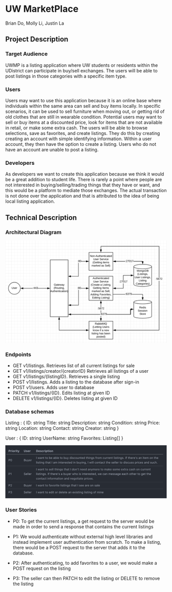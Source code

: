 # UW MarketPlace
Brian Do, Molly Li, Justin La

## Project Description

### Target Audience
UWMP is a listing application where UW students or residents within the UDistrict can participate in buy/sell exchanges. The users will be able to post listings in those categories with a specific item type.
### Users
Users may want to use this application because it is an online base where individuals within the same area can sell and buy items locally. In specific scenarios, it can be used to sell furniture when moving out, or getting rid of old clothes that are still in wearable condition. Potential users may want to sell or buy items at a discounted price, look for items that are not available in retail, or make some extra cash. The users will be able to browse selections, save as favorites, and create listings. They do this by creating creating an account with simple identifying information. Within a user account, they then have the option to create a listing. Users who do not have an account are unable to post a listing. 
### Developers
As developers we want to create this application because we think it would be a great addition to student life. There is rarely a point where people are not interested in buying/selling/trading things that they have or want, and this would be a platform to mediate those exchanges. The actual transaction is not done over the application and that is attributed to the idea of being local listing application. 

## Technical Description

### Architectural Diagram
![chart](diagram.png)



### Endpoints
* GET v1/listings. Retrieves list of all current listings for sale
* GET v1/listings/creator/{creatorID} Retrieves all listings of a user
* GET v1/listings/{listingID}. Retrieves a single listing
* POST v1/listings. Adds a listing to the database after sign-in
* POST v1/users. Adds user to database
* PATCH v1/listings/{ID}. Edits listing at given ID
* DELETE v1/listings/{ID}. Deletes listing at given ID

### Database schemas
Listing : {
	ID: string
	Title: string
	Description: string
	Condition: string
	Price: string
	Location: string
	Contact: string
	Creator: string
}

User : {
	ID: string
	UserName: string
	Favorites: Listing[]
}


![table](table.png)


### User Stories
* P0: To get the current listings, a get request to the server would be made in order to send a response that contains the current listings

* P1: We would authenticate without external high level libraries and instead implement user authentication from scratch. To make a listing, there would be a POST request to the server that adds it to the database. 

* P2: After authenticating, to add favorites to a user, we would make a POST request on the listing

* P3: The seller can then PATCH to edit the listing or DELETE to remove the listing 
